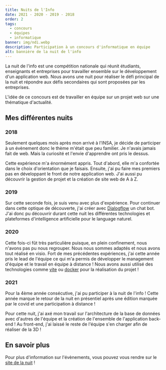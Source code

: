 ```yaml
---
title: Nuits de l'Info
date: 2021 - 2020 - 2019 - 2018
order: 2
tags:
  - concours
  - équipes
  - informatique
banner: img/ndi.webp
description: Participation à un concours d'informatique en équipe
alt: bannière de la nuit de l'info
---
```


La nuit de l'info est une compétition nationale qui réunit étudiants, enseignants et entreprises pour travailler ensemble sur le développement d'un application web. Nous avons une nuit pour réaliser le défi principal de la nuit et répondre aux défis secondaires qui sont proposées par les entreprises.

L'idée de ce concours est de travailler en équipe sur un projet web sur une thématique d'actualité.

## Mes différentes nuits

### 2018

Seulement quelques mois après mon arrivé à l'INSA, je décide de participer à un évènement donc le thème m'était que peu familier. Je n'avais jamais fait de web. Mais la curiosité et l'envie d'apprendre ont pris le dessus.

Cette expérience m'a énormément appris. Tout d'abord, elle m'a confortée dans le choix d'orientation que je faisais. Ensuite, j'ai pu faire mes premiers pas en développant le front de notre application web. J'ai aussi pu découvrir la gestion de projet et la création de site web de A à Z.

### 2019

Sur cette seconde fois, je suis venu avec plus d'expérience. Pour continuer dans cette optique de découverte, j'ai créer avec [Dialogflow](https://dialogflow.cloud.google.com/) un chat bot. J'ai donc pu découvrir durant cette nuit les différentes technologies et plateformes d'intelligence artificielle pour le language naturel.

### 2020

Cette fois-ci fût très particulière puisque, en plein confinement, nous n'avons pas pu nous regrouper. Nous nous sommes adaptés et nous avons tout réalisé en visio. Fort de mes précédentes expériences, j'ai cette année pris le lead de l'équipe ce qui m'a permis de développer le management d'équipe et le travail en équipe à distance ! Nous avons aussi utilisé des technologies comme [vite](https://vitejs.dev/) ou [docker](https://www.docker.com/) pour la réalisation du projet !

### 2021

Pour la 4ème année consécutive, j'ai pu participer à la nuit de l'info ! Cette année marque le retour de la nuit en présentiel après une édition marquée par le covid et une participation à distance !

Pour cette nuit, j'ai axé mon travail sur l'architecture de la base de données avec d'autres de l'équipe et la création de l'ensemble de l'application back-end ! Au front-end, j'ai laissé le reste de l'équipe s'en charger afin de réaliser de la 3D !

## En savoir plus

Pour plus d'information sur l'évènements, vous pouvez vous rendre sur le [site de la nuit](https://www.nuitdelinfo.com/) !
